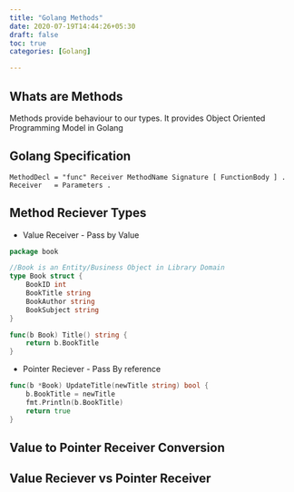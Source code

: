 ```yaml
---
title: "Golang Methods"
date: 2020-07-19T14:44:26+05:30
draft: false
toc: true
categories: [Golang]

---
```


## Whats are Methods
Methods provide behaviour to our types. It provides Object Oriented Programming Model in Golang

## Golang Specification
```ebnf
MethodDecl = "func" Receiver MethodName Signature [ FunctionBody ] .
Receiver   = Parameters .
```
## Method Reciever Types
- Value Receiver - Pass by Value
```go
package book

//Book is an Entity/Business Object in Library Domain
type Book struct {
	BookID int
	BookTitle string
	BookAuthor string
	BookSubject string
}

func(b Book) Title() string {
	return b.BookTitle
}
```
- Pointer Reciever - Pass By reference
```go
func(b *Book) UpdateTitle(newTitle string) bool {
	b.BookTitle = newTitle
	fmt.Println(b.BookTitle)
	return true
}
```
## Value to Pointer Receiver Conversion

## Value Reciever vs Pointer Receiver